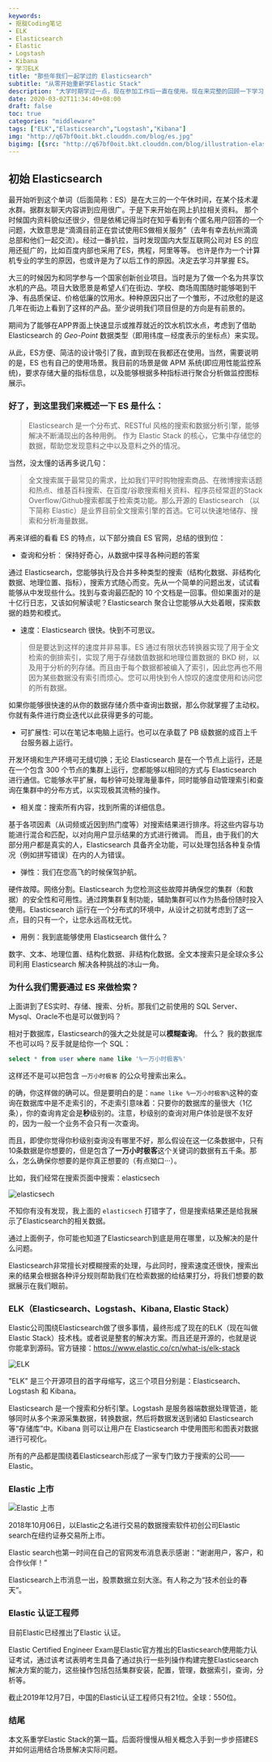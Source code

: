 ```yaml
---
keywords:
- 抠腚Coding笔记
- ELK
- Elasticsearch
- Elastic
- Logstash
- Kibana
- 学习ELK
title: "那些年我们一起学过的 Elasticsearch"
subtitle: "从零开始重新学Elastic Stack"
description: "大学时期学过一点，现在参加工作后一直在使用。现在来完整的回顾一下学习历程。"
date: 2020-03-02T11:34:40+08:00
draft: false
toc: true
categories: "middleware"
tags: ["ELK","Elasticsearch","Logstash","Kibana"]
img: "http://q67bf0oit.bkt.clouddn.com/blog/es.jpg"
bigimg: [{src: "http://q67bf0oit.bkt.clouddn.com/blog/illustration-elasticsearch-heart.png", desc: "elastic"}]
---
```


## 初始 Elasticsearch

最开始听到这个单词（后面简称：ES）是在大三的一个午休时间，在某个技术灌水群。据群友聊天内容讲到应用很广。于是下来开始在网上扒拉相关资料。
那个时候国内资料貌似还很少，但是依稀记得当时在知乎看到有个匿名用户回答的一个问题，大致意思是“滴滴目前正在尝试使用ES做相关服务”（去年有幸去杭州滴滴总部和他们一起交流）。经过一番扒拉，当时发现国内大型互联网公司对 ES 的应用还挺广的，比如百度内部也采用了ES，携程，阿里等等。
也许是作为一个计算机专业的学生的原因，也或许是为了以后工作的原因。决定去学习并掌握 ES。

大三的时候因为和同学参与一个国家创新创业项目。当时是为了做一个名为共享饮水机的产品。项目大致愿景是希望人们在街边、学校、商场周围随时能够喝到干净、有品质保证、价格低廉的饮用水。种种原因只出了一个雏形，不过欣慰的是这几年在街边上看到了这样的产品。至少说明我们项目但是的方向是有前景的。

期间为了能够在APP界面上快速显示或推荐就近的饮水机饮水点，考虑到了借助 Elasticsearch 的 *Geo-Point* 数据类型（即用纬度－经度表示的坐标点）来实现。

从此，ES方便、简洁的设计吸引了我，直到现在我都还在使用。当然，需要说明的是，ES 也有自己的使用场景。我目前的场景是做 APM 系统(即应用性能监控系统)，要求存储大量的指标信息，以及能够根据多种指标进行聚合分析做监控图标展示。

### 好了，到这里我们来概述一下 ES 是什么：

> Elasticsearch 是一个分布式、RESTful 风格的搜索和数据分析引擎，能够解决不断涌现出的各种用例。 作为 Elastic Stack 的核心，它集中存储您的数据，帮助您发现意料之中以及意料之外的情况。

当然，没太懂的话再多说几句：

> 全文搜索属于最常见的需求，比如我们平时购物搜索商品、在微博搜索话题和热点、维基百科搜索、在百度/谷歌搜索相关资料、程序员经常逛的Stack Overflow/Github搜索都属于检索类功能。那么开源的 Elasticsearch （以下简称 Elastic）是业界目前全文搜索引擎的首选。它可以快速地储存、搜索和分析海量数据。

再来详细的看看 ES 的特点，以下部分摘自 ES 官网，总结的很到位：
- 查询和分析： 保持好奇心，从数据中探寻各种问题的答案

通过 Elasticsearch，您能够执行及合并多种类型的搜索（结构化数据、非结构化数据、地理位置、指标），搜索方式随心而变。先从一个简单的问题出发，试试看能够从中发现些什么。找到与查询最匹配的 10 个文档是一回事。但如果面对的是十亿行日志，又该如何解读呢？Elasticsearch 聚合让您能够从大处着眼，探索数据的趋势和模式。

- 速度：Elasticsearch 很快。快到不可思议。

> 但是要达到这样的速度并非易事。ES 通过有限状态转换器实现了用于全文检索的倒排索引，实现了用于存储数值数据和地理位置数据的 BKD 树，以及用于分析的列存储。而且由于每个数据都被编入了索引，因此您再也不用因为某些数据没有索引而烦心。您可以用快到令人惊叹的速度使用和访问您的所有数据。

如果你能够很快速的从你的数据存储介质中查询出数据，那么你就掌握了主动权。你就有条件进行商业迭代以此获得更多的可能。

- 可扩展性: 可以在笔记本电脑上运行。也可以在承载了 PB 级数据的成百上千台服务器上运行。

开发环境和生产环境可无缝切换；无论 Elasticsearch 是在一个节点上运行，还是在一个包含 300 个节点的集群上运行，您都能够以相同的方式与 Elasticsearch 进行通信。它能够水平扩展，每秒钟可处理海量事件，同时能够自动管理索引和查询在集群中的分布方式，以实现极其流畅的操作。

- 相关度：搜索所有内容，找到所需的详细信息。

基于各项因素（从词频或近因到热门度等）对搜索结果进行排序。将这些内容与功能进行混合和匹配，以对向用户显示结果的方式进行微调。
而且，由于我们的大部分用户都是真实的人，Elasticsearch 具备齐全功能，可以处理包括各种复杂情况（例如拼写错误）在内的人为错误。

- 弹性：我们在您高飞的时候保驾护航。

硬件故障。网络分割。Elasticsearch 为您检测这些故障并确保您的集群（和数据）的安全性和可用性。通过跨集群复制功能，辅助集群可以作为热备份随时投入使用。Elasticsearch 运行在一个分布式的环境中，从设计之初就考虑到了这一点，目的只有一个，让您永远高枕无忧。

- 用例：我到底能够使用 Elasticsearch 做什么？

数字、文本、地理位置、结构化数据、非结构化数据。全文本搜索只是全球众多公司利用 Elasticsearch 解决各种挑战的冰山一角。

### 为什么我们需要通过 ES 来做检索？

上面讲到了ES实时、存储、搜索、分析。那我们之前使用的 SQL Server、Mysql、Oracle不也是可以做到吗？

相对于数据库，Elasticsearch的强大之处就是可以**模糊查询**。
什么？ 我的数据库不也可以吗？反手就是给你一个 SQL：

```sql
select * from user where name like '%一万小时极客%'
```

这样还不是可以把包含 `一万小时极客` 的公众号搜索出来么。

的确，你这样做的确可以。但是要明白的是：`name like %一万小时极客%`这种的查询在数据库中是不走索引的，不走索引意味着：只要你的数据库的量很大（1亿条），你的查询肯定会是**秒**级别的。注意，秒级别的查询对用户体验是很不友好的，因为一般一个业务不会只有一次查询。

而且，即使你觉得你秒级别查询没有哪里不好，那么假设在这一亿条数据中，只有10条数据是你想要的，但是包含了**一万小时极客**这个关键词的数据有五千条。那么，怎么确保你想要的是你真正想要的（有点拗口···）。

比如，我们经常在搜索页面中搜索：elasticsech

![elasticsech](http://q67bf0oit.bkt.clouddn.com/blog/WX20200302-143723.png)

不知你有没有发现，我上面的 `elasticsech` 打错字了，但是搜索结果还是给我展示了Elasticsearch的相关数据。

通过上面例子，你可能也知道了Elasticsearch到底是用在哪里，以及解决的是什么问题。

Elasticsearch非常擅长对模糊搜索的处理，与此同时，搜索速度还很快，搜索出来的结果会根据各种评分规则帮助我们在检索数据的给结果打分，将我们想要的数据展示在我们眼前。

### ELK（Elasticsearch、Logstash、Kibana, Elastic Stack）

Elastic公司围绕Elasticsearch做了很多事情，最终形成了现在的ELK（现在叫做 Elastic Stack）技术栈。或者说是整套的解决方案。而且还是开源的，也就是说你能拿到源码。官方链接：https://www.elastic.co/cn/what-is/elk-stack

![ELK](http://q67bf0oit.bkt.clouddn.com/blog/elk.png)

"ELK" 是三个开源项目的首字母缩写，这三个项目分别是：Elasticsearch、Logstash 和 Kibana。

Elasticsearch 是一个搜索和分析引擎。Logstash 是服务器端数据处理管道，能够同时从多个来源采集数据，转换数据，然后将数据发送到诸如 Elasticsearch 等“存储库”中。Kibana 则可以让用户在 Elasticsearch 中使用图形和图表对数据进行可视化。

所有的产品都是围绕着Elasticsearch形成了一家专门致力于搜索的公司——Elastic。

### Elastic 上市

![Elastic 上市](http://q67bf0oit.bkt.clouddn.com/blog/06164431_8UY9.jpg)

2018年10月06日，以Elastic之名进行交易的数据搜索软件初创公司Elastic search在纽约证券交易所上市。

Elastic search也第一时间在自己的官网发布消息表示感谢：“谢谢用户，客户，和合作伙伴！”

Elasticsearch上市消息一出，股票数据立刻大涨。有人称之为“技术创业的春天”。

### Elastic 认证工程师

目前Elastic已经推出了Elastic 认证。

Elastic Certified Engineer Exam是Elastic官方推出的Elasticsearch使用能力认证考试，通过该考试表明考生具备了通过执行一些列操作构建完整Elasticsearch解决方案的能力，这些操作包括包括集群安装，配置，管理，数据索引，查询，分析等。

截止2019年12月7日，中国的Elastic认证工程师只有21位。全球：550位。

### 结尾

本文系重学Elastic Stack的第一篇。后面将慢慢从相关概念入手到一步步搭建ES并如何运用结合场景解决实际问题。